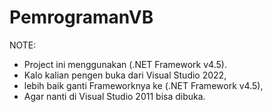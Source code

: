 # PemrogramanVB

NOTE:
- Project ini menggunakan (.NET Framework v4.5). 
- Kalo kalian pengen buka dari Visual Studio 2022, 
- lebih baik ganti Frameworknya ke (.NET Framework v4.5), 
- Agar nanti di Visual Studio 2011 bisa dibuka.
